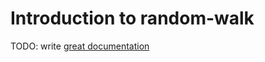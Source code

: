 # Introduction to random-walk

TODO: write [great documentation](http://jacobian.org/writing/what-to-write/)
